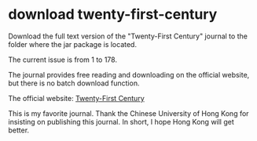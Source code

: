 # download twenty-first-century
<p>
Download the full text version of the "Twenty-First Century" journal to the folder where the jar package is located.</p>
<p>The current issue is from 1 to 178.<p>
<p>The journal provides free reading and downloading on the official website, but there is no batch download function.</p>
<p>The official website: <a href="http://www.cuhk.edu.hk/ics/21c/zh/introduction.html">Twenty-First Century</a></p>
<p>This is my favorite journal.
   Thank the Chinese University of Hong Kong for insisting on publishing this journal.
   In short, I hope Hong Kong will get better.
</p>

